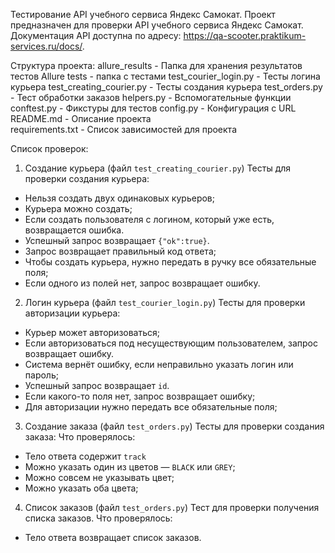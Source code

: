 Тестирование API учебного сервиса Яндекс Самокат. Проект предназначен для проверки API учебного сервиса Яндекс Самокат. Документация API доступна по адресу: https://qa-scooter.praktikum-services.ru/docs/.

Структура проекта:
allure_results - Папка для хранения результатов тестов Allure
tests - папка с тестами
test_courier_login.py - Тесты логина курьера
test_creating_courier.py - Тесты создания курьера
test_orders.py - Тест обработки заказов
helpers.py - Вспомогательные функции
conftest.py - Фикстуры для тестов
config.py - Конфигурация с URL
README.md - Описание проекта                   
requirements.txt - Список зависимостей для проекта

Список проверок:
1) Создание курьера (файл `test_creating_courier.py`)
Тесты для проверки создания курьера:
- Нельзя создать двух одинаковых курьеров;
- Курьера можно создать;
- Если создать пользователя с логином, который уже есть, возвращается ошибка.
- Успешный запрос возвращает `{"ok":true}`.
- Запрос возвращает правильный код ответа;
- Чтобы создать курьера, нужно передать в ручку все обязательные поля;
- Если одного из полей нет, запрос возвращает ошибку.

2) Логин курьера (файл `test_courier_login.py`)
Тесты для проверки авторизации курьера:
- Курьер может авторизоваться;
- Если авторизоваться под несуществующим пользователем, запрос возвращает ошибку.
- Система вернёт ошибку, если неправильно указать логин или пароль;
- Успешный запрос возвращает `id`.
- Если какого-то поля нет, запрос возвращает ошибку;
- Для авторизации нужно передать все обязательные поля;

3) Создание заказа (файл `test_orders.py`)
Тесты для проверки создания заказа:
Что проверялось:
- Тело ответа содержит `track`
- Можно указать один из цветов — `BLACK` или `GREY`;
- Можно совсем не указывать цвет;
- Можно указать оба цвета;

4) Список заказов (файл `test_orders.py`)
Тест для проверки получения списка заказов.
Что проверялось:
- Тело ответа возвращает список заказов.